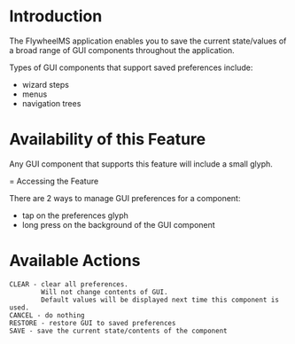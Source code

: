 # Introduction #

The FlywheelMS application enables you to save the current state/values of a broad range of GUI components throughout the application.

Types of GUI components that support saved preferences include:
  * wizard steps
  * menus
  * navigation trees

# Availability of this Feature #

Any GUI component that supports this feature will include a small glyph.

= Accessing the Feature

There are 2 ways to manage GUI preferences for a component:
  * tap on the preferences glyph
  * long press on the background of the GUI component

# Available Actions #

```
CLEAR - clear all preferences.
        Will not change contents of GUI.
        Default values will be displayed next time this component is used.
CANCEL - do nothing
RESTORE - restore GUI to saved preferences
SAVE - save the current state/contents of the component
```
